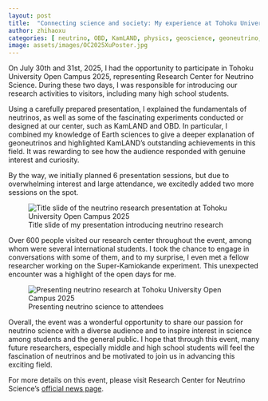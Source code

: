 ```yaml
---
layout: post
title:  "Connecting science and society: My experience at Tohoku University Open Campus 2025"
author: zhihaoxu
categories: [ neutrino, OBD, KamLAND, physics, geoscience, geoneutrino, outreach ]
image: assets/images/OC2025XuPoster.jpg
---
```


On July 30th and 31st, 2025, I had the opportunity to participate in Tohoku University Open Campus 2025, representing Research Center for Neutrino Science.
During these two days, I was responsible for introducing our research activities to visitors, including many high school students.

Using a carefully prepared presentation, I explained the fundamentals of neutrinos, as well as some of the fascinating experiments conducted or designed at our center, such as KamLAND and OBD.
In particular, I combined my knowledge of Earth sciences to give a deeper explanation of geoneutrinos and highlighted KamLAND’s outstanding achievements in this field.
It was rewarding to see how the audience responded with genuine interest and curiosity.

By the way, we initially planned 6 presentation sessions, but due to overwhelming interest and large attendance, we excitedly added two more sessions on the spot.

<figure>
  <img src="{{site.baseurl}}/assets/images/OC2025Slide.png" alt="Title slide of the neutrino research presentation at Tohoku University Open Campus 2025">
  <figcaption>Title slide of my presentation introducing neutrino research</figcaption>
</figure>

Over 600 people visited our research center throughout the event, among whom were several international students.
I took the chance to engage in conversations with some of them, and to my surprise, I even met a fellow researcher working on the Super-Kamiokande experiment.
This unexpected encounter was a highlight of the open days for me.

<figure>
  <img src="{{site.baseurl}}/assets/images/OC2025XuPresentation.jpg" alt="Presenting neutrino research at Tohoku University Open Campus 2025">
  <figcaption>Presenting neutrino science to attendees</figcaption>
</figure>

Overall, the event was a wonderful opportunity to share our passion for neutrino science with a diverse audience and to inspire interest in science among students and the general public.
I hope that through this event, many future researchers, especially middle and high school students will feel the fascination of neutrinos and be motivated to join us in advancing this exciting field.

For more details on this event, please visit Research Center for Neutrino Science’s <a href="https://www.awa.tohoku.ac.jp/rcns/Event/2025/OpenCampus2025_closed2.html" target="_blank" rel="noopener noreferrer">official news page</a>.
